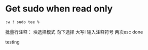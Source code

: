 # Get sudo when read only
	:w ! sudo tee %
批量行注释：
		<C-v>块选择模式
		向下选择
		大写I
		输入注释符号
		两次esc
done

testing

